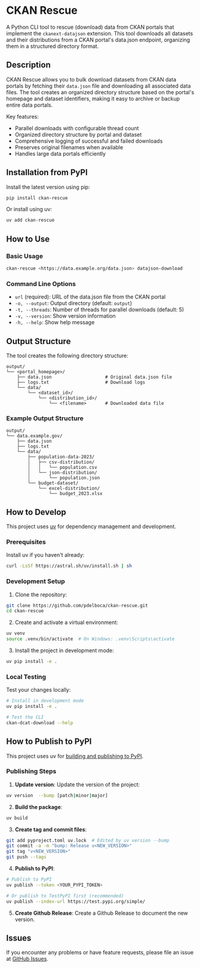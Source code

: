 # CKAN Rescue

A Python CLI tool to rescue (download) data from CKAN portals that implement the `ckanext-datajson` extension. This tool downloads all datasets and their distributions from a CKAN portal's data.json endpoint, organizing them in a structured directory format.

## Description

CKAN Rescue allows you to bulk download datasets from CKAN data portals by fetching their `data.json` file and downloading all associated data files. The tool creates an organized directory structure based on the portal's homepage and dataset identifiers, making it easy to archive or backup entire data portals.

Key features:
- Parallel downloads with configurable thread count
- Organized directory structure by portal and dataset
- Comprehensive logging of successful and failed downloads
- Preserves original filenames when available
- Handles large data portals efficiently

## Installation from PyPI

Install the latest version using pip:

```bash
pip install ckan-rescue
```

Or install using uv:

```bash
uv add ckan-rescue
```

## How to Use

### Basic Usage

```bash
ckan-rescue <https://data.example.org/data.json> datajson-download
```

### Command Line Options

- `url` (required): URL of the data.json file from the CKAN portal
- `-o, --output`: Output directory (default: `output`)
- `-t, --threads`: Number of threads for parallel downloads (default: 5)
- `-v, --version`: Show version information
- `-h, --help`: Show help message

## Output Structure

The tool creates the following directory structure:

```
output/
└── <portal_homepage>/
    ├── data.json                    # Original data.json file
    ├── logs.txt                     # Download logs
    └── data/
        └── <dataset_id>/
            └── <distribution_id>/
                └── <filename>       # Downloaded data file
```

### Example Output Structure

```
output/
└── data.example.gov/
    ├── data.json
    ├── logs.txt
    └── data/
        ├── population-data-2023/
        │   ├── csv-distribution/
        │   │   └── population.csv
        │   └── json-distribution/
        │       └── population.json
        └── budget-dataset/
            └── excel-distribution/
                └── budget_2023.xlsx
```

## How to Develop

This project uses [uv](https://docs.astral.sh/uv/) for dependency management and development.

### Prerequisites

Install uv if you haven't already:
```bash
curl -LsSf https://astral.sh/uv/install.sh | sh
```

### Development Setup

1. Clone the repository:
```bash
git clone https://github.com/pdelboca/ckan-rescue.git
cd ckan-rescue
```

2. Create and activate a virtual environment:
```bash
uv venv
source .venv/bin/activate  # On Windows: .venv\Scripts\activate
```

3. Install the project in development mode:
```bash
uv pip install -e .
```

### Local Testing

Test your changes locally:
```bash
# Install in development mode
uv pip install -e .

# Test the CLI
ckan-dcat-download --help
```

## How to Publish to PyPI

This project uses uv for [building and publishing to PyPI](https://docs.astral.sh/uv/guides/package/).

### Publishing Steps

1. **Update version**: Update the version of the project:
```bash
uv version  --bump [patch|minor|major]
```

2. **Build the package**:
```bash
uv build
```

3. **Create tag and commit files**:
```bash
git add pyproject.toml uv.lock  # Edited by uv version --bump
git commit -a -m "bump: Release v<NEW_VERSION>"
git tag "v<NEW_VERSION>"
git push --tags
```

4. **Publish to PyPI**:
```bash
# Publish to PyPI
uv publish --token <YOUR_PYPI_TOKEN>

# Or publish to TestPyPI first (recommended)
uv publish --index-url https://test.pypi.org/simple/
```

5. **Create Github Release**:
Create a Github Release to document the new version.

## Issues

If you encounter any problems or have feature requests, please file an issue at [GitHub Issues](https://github.com/pdelboca/ckan-rescue/issues).
